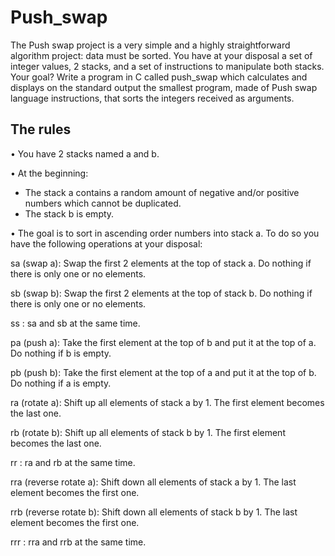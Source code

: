 # Push_swap

The Push swap project is a very simple and a highly straightforward algorithm project:
data must be sorted.
You have at your disposal a set of integer values, 2 stacks, and a set of instructions
to manipulate both stacks.
Your goal? Write a program in C called push_swap which calculates and displays
on the standard output the smallest program, made of Push swap language instructions,
that sorts the integers received as arguments.

## The rules

• You have 2 stacks named a and b.

• At the beginning:

  - The stack a contains a random amount of negative and/or positive numbers
  which cannot be duplicated.
  - The stack b is empty.

• The goal is to sort in ascending order numbers into stack a. To do so you have the
following operations at your disposal:

  sa (swap a): Swap the first 2 elements at the top of stack a.
  Do nothing if there is only one or no elements.
  
  sb (swap b): Swap the first 2 elements at the top of stack b.
  Do nothing if there is only one or no elements.
  
  ss : sa and sb at the same time.
  
  pa (push a): Take the first element at the top of b and put it at the top of a.
  Do nothing if b is empty.
  
  pb (push b): Take the first element at the top of a and put it at the top of b.
  Do nothing if a is empty.
  
  ra (rotate a): Shift up all elements of stack a by 1.
  The first element becomes the last one.
  
  rb (rotate b): Shift up all elements of stack b by 1.
  The first element becomes the last one.
  
  rr : ra and rb at the same time.
  
  rra (reverse rotate a): Shift down all elements of stack a by 1.
  The last element becomes the first one.
  
  rrb (reverse rotate b): Shift down all elements of stack b by 1.
  The last element becomes the first one.
  
  rrr : rra and rrb at the same time.
